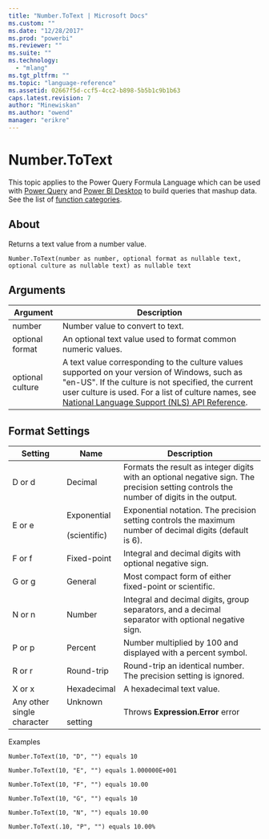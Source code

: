 ```yaml
---
title: "Number.ToText | Microsoft Docs"
ms.custom: ""
ms.date: "12/28/2017"
ms.prod: "powerbi"
ms.reviewer: ""
ms.suite: ""
ms.technology: 
  - "mlang"
ms.tgt_pltfrm: ""
ms.topic: "language-reference"
ms.assetid: 02667f5d-ccf5-4cc2-b898-5b5b1c9b1b63
caps.latest.revision: 7
author: "Minewiskan"
ms.author: "owend"
manager: "erikre"
---
```

# Number.ToText
This topic applies to the Power Query Formula Language which can be used with [Power Query](https://support.office.com/article/Introduction-to-Microsoft-Power-Query-for-Excel-6E92E2F4-2079-4E1F-BAD5-89F6269CD605) and [Power BI Desktop](http://go.microsoft.com/fwlink/p/?LinkId=618607) to build queries that mashup data. See the list of [function categories](https://msdn.microsoft.com/en-us/library/mt211003.aspx).  
  
## About  
Returns a text value from a number value.  
  
```  
Number.ToText(number as number, optional format as nullable text, optional culture as nullable text) as nullable text  
```  
  
## Arguments  
  
|Argument|Description|  
|------------|---------------|  
|number|Number value to convert to text.|  
|optional format|An optional text value used to format common numeric values.|  
|optional culture|A text value corresponding to the culture values supported on your version of Windows, such as "en-US". If the culture is not specified, the current user culture is used. For a list of culture names, see [National Language Support (NLS) API Reference](http://msdn.microsoft.com/en-us/goglobal/bb896001.aspx).|  
  
## <a name="__toc360788713"></a>Format Settings  
  
|Setting|Name|Description|  
|-----------|--------|---------------|  
|D or d|Decimal|Formats the result as integer digits with an optional negative sign. The precision setting controls the number of digits in the output.|  
|E or e|Exponential<br /><br />(scientific)|Exponential notation. The precision setting controls the maximum number of decimal digits (default is 6).|  
|F or f|Fixed-point|Integral and decimal digits with optional negative sign.|  
|G or g|General|Most compact form of either fixed-point or scientific.|  
|N or n|Number|Integral and decimal digits, group separators, and a decimal separator with optional negative sign.|  
|P or p|Percent|Number multiplied by 100 and displayed with a percent symbol.|  
|R or r|Round-trip|Round-trip an identical number. The precision setting is ignored.|  
|X or x|Hexadecimal|A hexadecimal text value.|  
|Any other single character|Unknown<br /><br />setting|Throws **Expression.Error** error|  
  
Examples  
  
```  
Number.ToText(10, "D", "") equals 10  
  
Number.ToText(10, "E", "") equals 1.000000E+001  
  
Number.ToText(10, "F", "") equals 10.00  
  
Number.ToText(10, "G", "") equals 10  
  
Number.ToText(10, "N", "") equals 10.00  
  
Number.ToText(.10, "P", "") equals 10.00%  
```  
